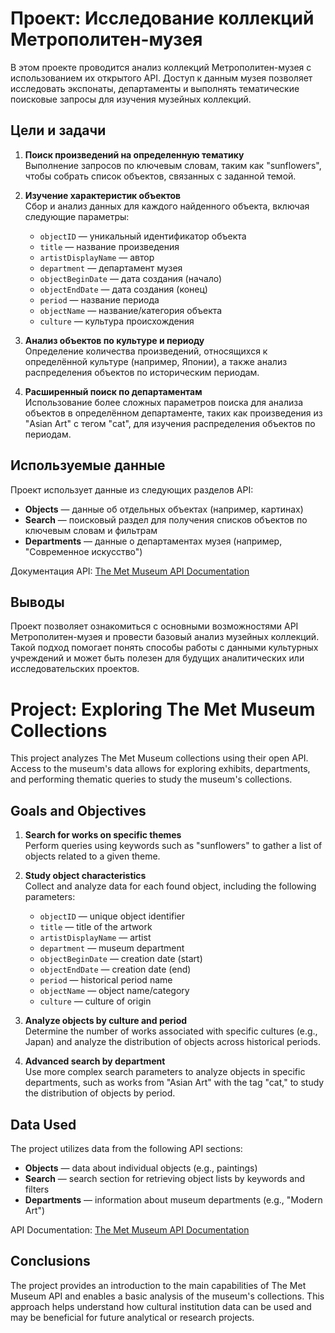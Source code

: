 # Проект: Исследование коллекций Метрополитен-музея

В этом проекте проводится анализ коллекций Метрополитен-музея с использованием их открытого API. Доступ к данным музея позволяет исследовать экспонаты, департаменты и выполнять тематические поисковые запросы для изучения музейных коллекций.

## Цели и задачи

1. **Поиск произведений на определенную тематику**  
   Выполнение запросов по ключевым словам, таким как "sunflowers", чтобы собрать список объектов, связанных с заданной темой.

2. **Изучение характеристик объектов**  
   Сбор и анализ данных для каждого найденного объекта, включая следующие параметры:
   - `objectID` — уникальный идентификатор объекта
   - `title` — название произведения
   - `artistDisplayName` — автор
   - `department` — департамент музея
   - `objectBeginDate` — дата создания (начало)
   - `objectEndDate` — дата создания (конец)
   - `period` — название периода
   - `objectName` — название/категория объекта
   - `culture` — культура происхождения

3. **Анализ объектов по культуре и периоду**  
   Определение количества произведений, относящихся к определённой культуре (например, Японии), а также анализ распределения объектов по историческим периодам.

4. **Расширенный поиск по департаментам**  
   Использование более сложных параметров поиска для анализа объектов в определённом департаменте, таких как произведения из "Asian Art" с тегом "cat", для изучения распределения объектов по периодам.

## Используемые данные

Проект использует данные из следующих разделов API:
- **Objects** — данные об отдельных объектах (например, картинах)
- **Search** — поисковый раздел для получения списков объектов по ключевым словам и фильтрам
- **Departments** — данные о департаментах музея (например, "Современное искусство")

Документация API: [The Met Museum API Documentation](https://metmuseum.github.io)

## Выводы

Проект позволяет ознакомиться с основными возможностями API Метрополитен-музея и провести базовый анализ музейных коллекций. Такой подход помогает понять способы работы с данными культурных учреждений и может быть полезен для будущих аналитических или исследовательских проектов.


# Project: Exploring The Met Museum Collections

This project analyzes The Met Museum collections using their open API. Access to the museum's data allows for exploring exhibits, departments, and performing thematic queries to study the museum's collections.

## Goals and Objectives

1. **Search for works on specific themes**  
   Perform queries using keywords such as "sunflowers" to gather a list of objects related to a given theme.

2. **Study object characteristics**  
   Collect and analyze data for each found object, including the following parameters:
   - `objectID` — unique object identifier
   - `title` — title of the artwork
   - `artistDisplayName` — artist
   - `department` — museum department
   - `objectBeginDate` — creation date (start)
   - `objectEndDate` — creation date (end)
   - `period` — historical period name
   - `objectName` — object name/category
   - `culture` — culture of origin

3. **Analyze objects by culture and period**  
   Determine the number of works associated with specific cultures (e.g., Japan) and analyze the distribution of objects across historical periods.

4. **Advanced search by department**  
   Use more complex search parameters to analyze objects in specific departments, such as works from "Asian Art" with the tag "cat," to study the distribution of objects by period.

## Data Used

The project utilizes data from the following API sections:
- **Objects** — data about individual objects (e.g., paintings)
- **Search** — search section for retrieving object lists by keywords and filters
- **Departments** — information about museum departments (e.g., "Modern Art")

API Documentation: [The Met Museum API Documentation](https://metmuseum.github.io)

## Conclusions

The project provides an introduction to the main capabilities of The Met Museum API and enables a basic analysis of the museum's collections. This approach helps understand how cultural institution data can be used and may be beneficial for future analytical or research projects.